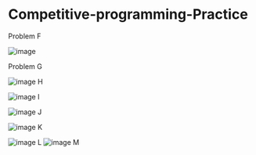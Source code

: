 # Competitive-programming-Practice

Problem F

![image](https://github.com/kaniz-codes/Competitive-programming-Practice/assets/138873297/2119e0af-a315-46b8-910f-814f44c9f0e2)

Problem G

![image](https://github.com/kaniz-codes/Competitive-programming-Practice/assets/138873297/9c9c7a1d-6857-4f83-9fbb-6c1b3630a318)
H

![image](https://github.com/kaniz-codes/Competitive-programming-Practice/assets/138873297/c1a07cf4-47f5-4561-a5e8-9e14d85e8a9c)
I

![image](https://github.com/kaniz-codes/Competitive-programming-Practice/assets/138873297/f86b2c60-5ef9-4887-b169-0f6d15748b86)
J

![image](https://github.com/kaniz-codes/Competitive-programming-Practice/assets/138873297/4a944069-32c8-4d6c-9498-ca4b887d3ce2)
K

![image](https://github.com/kaniz-codes/Competitive-programming-Practice/assets/138873297/a5cebe77-aa87-4167-9a32-37062b674aa6)
L
![image](https://github.com/kaniz-codes/Competitive-programming-Practice/assets/138873297/3cc6a73d-698a-4f12-891f-7579145dfe1d)
M
